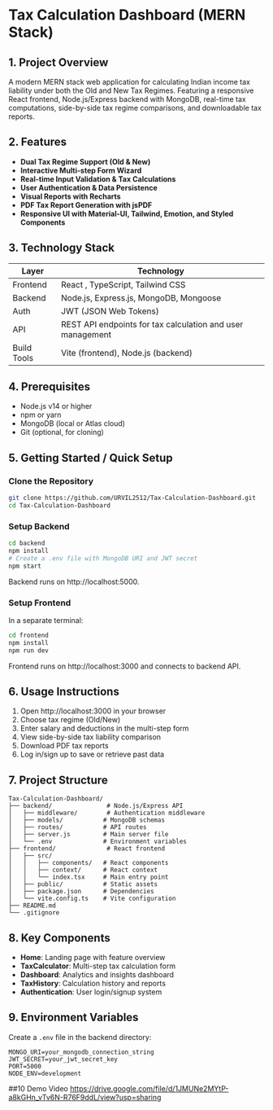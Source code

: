 # Tax Calculation Dashboard (MERN Stack)

## 1. Project Overview
A modern MERN stack web application for calculating Indian income tax liability under both the Old and New Tax Regimes. Featuring a responsive React frontend, Node.js/Express backend with MongoDB, real-time tax computations, side-by-side tax regime comparisons, and downloadable tax reports.

## 2. Features
- **Dual Tax Regime Support (Old & New)**
- **Interactive Multi-step Form Wizard**
- **Real-time Input Validation & Tax Calculations**
- **User Authentication & Data Persistence**
- **Visual Reports with Recharts**
- **PDF Tax Report Generation with jsPDF**
- **Responsive UI with Material-UI, Tailwind, Emotion, and Styled Components**

## 3. Technology Stack
| Layer | Technology |
|-------|------------|
| Frontend | React , TypeScript, Tailwind CSS |
| Backend | Node.js, Express.js, MongoDB, Mongoose |
| Auth | JWT (JSON Web Tokens) |
| API | REST API endpoints for tax calculation and user management |
| Build Tools | Vite (frontend), Node.js (backend) |

## 4. Prerequisites
- Node.js v14 or higher
- npm or yarn
- MongoDB (local or Atlas cloud)
- Git (optional, for cloning)

## 5. Getting Started / Quick Setup

### Clone the Repository
```bash
git clone https://github.com/URVIL2512/Tax-Calculation-Dashboard.git
cd Tax-Calculation-Dashboard
```

### Setup Backend
```bash
cd backend
npm install
# Create a .env file with MongoDB URI and JWT secret
npm start
```
Backend runs on http://localhost:5000.

### Setup Frontend
In a separate terminal:
```bash
cd frontend
npm install
npm run dev
```
Frontend runs on http://localhost:3000 and connects to backend API.

## 6. Usage Instructions
1. Open http://localhost:3000 in your browser
2. Choose tax regime (Old/New)
3. Enter salary and deductions in the multi-step form
4. View side-by-side tax liability comparison
5. Download PDF tax reports
6. Log in/sign up to save or retrieve past data

## 7. Project Structure
```
Tax-Calculation-Dashboard/
├── backend/               # Node.js/Express API
│   ├── middleware/        # Authentication middleware
│   ├── models/           # MongoDB schemas
│   ├── routes/           # API routes
│   ├── server.js         # Main server file
│   └── .env              # Environment variables
├── frontend/              # React frontend
│   ├── src/
│   │   ├── components/   # React components
│   │   ├── context/      # React context
│   │   └── index.tsx     # Main entry point
│   ├── public/           # Static assets
│   ├── package.json      # Dependencies
│   └── vite.config.ts    # Vite configuration
├── README.md
└── .gitignore
```

## 8. Key Components
- **Home**: Landing page with feature overview
- **TaxCalculator**: Multi-step tax calculation form
- **Dashboard**: Analytics and insights dashboard
- **TaxHistory**: Calculation history and reports
- **Authentication**: User login/signup system

## 9. Environment Variables
Create a `.env` file in the backend directory:
```env
MONGO_URI=your_mongodb_connection_string
JWT_SECRET=your_jwt_secret_key
PORT=5000
NODE_ENV=development
```

##10 Demo Video
https://drive.google.com/file/d/1JMUNe2MYtP-a8kGHn_vTv6N-R76F9ddL/view?usp=sharing

